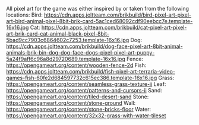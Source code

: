 All pixel art for the game was either inspired by or taken from the following locations:
Bird: https://cdn.apps.joltteam.com/brikbuild/bird-pixel-art-pixel-art-bird-animal-pixel-8bit-brik-card-5ac1ced68092cdf90eebcc7e.template-16x16.jpg
Cat: https://cdn.apps.joltteam.com/brikbuild/cat-pixel-art-pixel-art-brik-card-cat-animal-black-pixel-8bit-5bad9cc7903c6864602c7253.template-16x16.jpg
Dog: https://cdn.apps.joltteam.com/brikbuild/dog-face-pixel-art-8bit-animal-animals-brik-bin-dog-dog-face-dogs-pixel-pixel-art-puppy-5a24f9aff6c96a8d29720689.template-16x16.jpg
Fence: https://opengameart.org/content/wooden-fence-2d
Fish: https://cdn.apps.joltteam.com/brikbuild/fish-pixel-art-terraria-video-games-fish-60fe2d684597732c615ec386.template-16x16.jpg
Grass: https://opengameart.org/content/seamless-grass-texture-ii
Leaf: https://opengameart.org/content/patterns-and-cursors-ii
Sand: https://opengameart.org/content/tiled-desert-sand
Stone: https://opengameart.org/content/stone-ground
Wall: https://opengameart.org/content/stone-bricks-floor
Water: https://opengameart.org/content/32x32-grass-with-water-tileset
